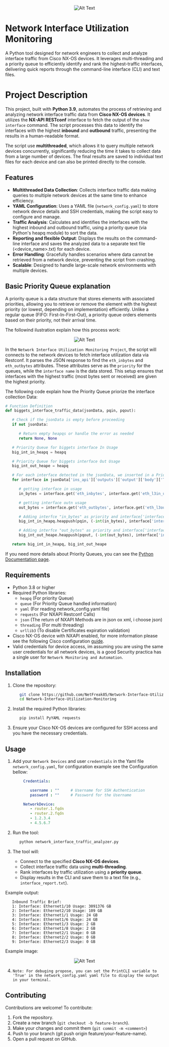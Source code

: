 <div align="center">
  <img src="images/Network Interface Utilization Monitoring.jpeg" alt="Alt Text"/>
</div>

# Network Interface Utilization Monitoring

A Python tool designed for network engineers to collect and analyze interface traffic from Cisco NX-OS devices. It leverages multi-threading and a priority queue to efficiently identify and rank the highest-traffic interfaces, delivering quick reports through the command-line interface (CLI) and text files.

# Project Description

This project, built with **Python 3.9**, automates the process of retrieving and analyzing network interface traffic data from **Cisco NX-OS devices**. It utilizes the **NX-API RESTconf** interface to fetch the output of the `show interface` command. The script processes this data to identify the interfaces with the highest **inbound** and **outbound** traffic, presenting the results in a human-readable format.

The script use **multithreaded**, which allows it to query multiple network devices concurrently, significantly reducing the time it takes to collect data from a large number of devices. The final results are saved to individual text files for each device and can also be printed directly to the console.

## Features

- **Multithreaded Data Collection**: Collects interface traffic data making queries to multiple network devices at the same time to enhance efficiency.
- **YAML Configuration**: Uses a YAML file (`network_config.yaml`) to store network device details and SSH credentials, making the script easy to configure and manage.
- **Traffic Analysis**: Calculates and identifies the interfaces with the highest inbound and outbound traffic, using a priority queue (via Python's heapq module) to sort the data.
- **Reporting and flexible Output**: Displays the results on the command-line interface and saves the analyzed data to a separate text file (<device_name>.txt) for each device.
- **Error Handling**: Gracefully handles scenarios where data cannot be retrieved from a network device, preventing the script from crashing.
- **Scalable**: Designed to handle large-scale network environments with multiple devices.

## Basic Priority Queue explanation

A priority queue is a data structure that stores elements with associated priorities, allowing you to retrieve or remove the element with the highest priority (or lowest, depending on implementation) efficiently. Unlike a regular queue (FIFO: First-In-First-Out), a priority queue orders elements based on their priority, not their arrival time.

The followind ilustration explain how this process work:

<space><space>

<div align="center">
  <img src="images/Priority Queue Int Usage Sorting .png" alt="Alt Text"/>
</div>

<space><space>

In the `Network Interface Utilization Monitoring Project`, the script will connects to the network devices to fetch interface utilization data via Restconf. It parses the JSON response to find the `eth_inbytes` and `eth_outbytes` attributes. These attributes serve as the `priority` for the queues, while the `interface name` is the data stored. This setup ensures that interfaces with the highest traffic (most bytes sent or received) are given the highest priority.

The following code explain how the Priority Queue priorize the interface collection Data: 

<space><space>

   ```python
   # Function Definition
   def biggets_interface_traffic_data(jsonData, pqin, pqout):

      # Check if the jsonData is empty before proceeding
      if not jsonData:

         # Return empty heapqs or handle the error as needed
         return None, None

      # Priority Queue for biggets interface In Usage
      big_int_in_heapq = heapq

      # Priority Queue for biggets interface Out Usage
      big_int_out_heape = heapq

      # For each interface detected in the jsonData, we inserted in a Priority Queue for sorting based on highest utilization
      for interface in jsonData['ins_api']['outputs']['output']['body']['TABLE_interface']['ROW_interface']:

         # getting interface in usage
         in_bytes = interface.get('eth_inbytes', interface.get('eth_l3in_ucastbytes', interface.get('loop_in_bytes', 0)))

         # getting interface outn usage
         out_bytes = interface.get('eth_outbytes', interface.get('eth_l3out_ucastbytes', interface.get('loop_out_bytes', 0)))

         # Adding interfce "in_bytes" as priority and interface['interface'] as name
         big_int_in_heapq.heappush(pqin, (-int(in_bytes), interface['interface']))

         # Adding interfce "out_bytes" as priority and interface['interface'] as name
         big_int_out_heape.heappush(pqout, (-int(out_bytes), interface['interface']))

      return big_int_in_heapq, big_int_out_heape
   ```
<space><space>

  If you need more details about Priority Queues, you can see the [Python Documentation page](https://docs.python.org/3/library/heapq.html#module-heapq).

## Requirements

- Python 3.8 or higher
- Required Python libraries:
  - `heapq` (For priority Queue)
  - `queue` (For Priority Queue handled information)
  - `yaml` (For reading network_config.yaml file)
  - `requests` (For NXAPI Restconf Calls)
  - `json` (The return of NXAPI Methods are in json ox xml, i choose json)
  - `threading` (For multi threading)
  - `urllib3` (To disable Certificates expiration validation)
- Cisco NX-OS device with NXAPI enabled, for more information please see the following Cisco configuration [guide](https://www.cisco.com/c/en/us/td/docs/switches/datacenter/nexus9000/sw/6-x/programmability/guide/b_Cisco_Nexus_9000_Series_NX-OS_Programmability_Guide/b_Cisco_Nexus_9000_Series_NX-OS_Programmability_Configuration_Guide_chapter_0101.pdf).
- Valid credentials for device access, im assuming you are using the same user credentials for all network devices, is a good Security practica has a single user for `Network Monitoring and Automation`.

## Installation

1. Clone the repository:
   
   ```bash
      git clone https://github.com/NetFreak85/Network-Interface-Utilization-Monitoring.git
      cd Network-Interface-Utilization-Monitoring
   ```

3. Install the required Python libraries:
   
   ```bash
      pip install PyYAML requests 
   ```

4. Ensure your Cisco NX-OS devices are configured for SSH access and you have the necessary credentials.

## Usage

1. Add your `Network Devices` and user `credentials` in the Yaml file `network_config.yaml`, for configuration example see the Configuration bellow:

<space><space>

```yaml
        Credentials:

           username : ""     # Username for SSH Authentication
           password : ""     # Password for the Username

        NetworkDevice:
           - router.1.fqdn
           - router.2.fqdn
           - 1.2.3.4
           - 4.5.6.7
```
<space><space>

2. Run the tool:
   ```bash
      python network_interface_traffic_analyzer.py
   ```
<space><space>

3. The tool will:
   
   - Connect to the specified **Cisco NX-OS devices**.
   - Collect interface traffic data using **multi-threading**.
   - Rank interfaces by traffic utilization using a **priority queue**.
   - Display results in the CLI and save them to a text file (e.g., `interface_report.txt`).

<space><space>

Example output:

<space><space>

```
   Inbound Traffic Brief:
   1: Interface: Ethernet1/10 Usage: 3091376 GB
   2: Interface: Ethernet2/10 Usage: 109 GB
   3: Interface: Ethernet1/1 Usage: 24 GB
   4: Interface: Ethernet1/6 Usage: 24 GB
   5: Interface: Ethernet1/3 Usage: 2 GB
   6: Interface: Ethernet1/8 Usage: 2 GB
   7: Interface: Ethernet2/1 Usage: 0 GB
   8: Interface: Ethernet2/2 Usage: 0 GB
   9: Interface: Ethernet2/3 Usage: 0 GB

```

<space><space>

  Example image:

<space><space>

<div align="center">
  <img src="images/router.1.fqdn.output_example.png" alt="Alt Text"/>
</div>

<space><space>

4. `Note: For debuging propose, you can set the PrintCLI variable to 'True' in the network_config.yaml yaml file to display the output in your terminal.`

<space><space>

## Contributing

Contributions are welcome! To contribute:

1. Fork the repository.
2. Create a new branch (`git checkout -b feature-branch`).
3. Make your changes and commit them (`git commit -m <comment>`)
4. Push to your branch (git push origin feature/your-feature-name).
5. Open a pull request on GitHub.
